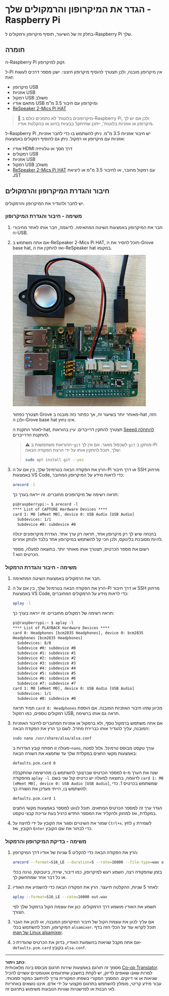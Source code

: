<!--
CO_OP_TRANSLATOR_METADATA:
{
  "original_hash": "7e45d884493c5222348b43fbc4481b6a",
  "translation_date": "2025-08-27T22:41:45+00:00",
  "source_file": "6-consumer/lessons/1-speech-recognition/pi-microphone.md",
  "language_code": "he"
}
-->
# הגדר את המיקרופון והרמקולים שלך - Raspberry Pi

בחלק זה של השיעור, תוסיף מיקרופון ורמקולים ל-Raspberry Pi שלך.

## חומרה

ה-Raspberry Pi זקוק למיקרופון.

ל-Pi אין מיקרופון מובנה, ולכן תצטרך להוסיף מיקרופון חיצוני. ישנן מספר דרכים לעשות זאת:

* מיקרופון USB  
* אוזניות USB  
* רמקול USB משולב  
* מתאם אודיו USB ומיקרופון עם חיבור 3.5 מ"מ  
* [ReSpeaker 2-Mics Pi HAT](https://www.seeedstudio.com/ReSpeaker-2-Mics-Pi-HAT.html)  

> 💁 מיקרופונים בלוטות' לא נתמכים כולם ב-Raspberry Pi, ולכן אם יש לך מיקרופון או אוזניות בלוטות', ייתכן שתיתקל בבעיות בזיווג או בהקלטת אודיו.

ל-Raspberry Pi יש חיבור אוזניות 3.5 מ"מ. ניתן להשתמש בו כדי לחבר אוזניות, אוזניות עם מיקרופון או רמקול. ניתן גם להוסיף רמקולים באמצעות:

* אודיו HDMI דרך מסך או טלוויזיה  
* רמקולים USB  
* אוזניות USB  
* רמקול USB משולב  
* [ReSpeaker 2-Mics Pi HAT](https://www.seeedstudio.com/ReSpeaker-2-Mics-Pi-HAT.html) עם רמקול מחובר, או לחיבור 3.5 מ"מ או ליציאת JST  

## חיבור והגדרת המיקרופון והרמקולים

יש לחבר ולהגדיר את המיקרופון והרמקולים.

### משימה - חיבור והגדרת המיקרופון

1. חבר את המיקרופון באמצעות השיטה המתאימה. לדוגמה, חבר אותו לאחד מחיבורי ה-USB.

1. אם אתה משתמש ב-ReSpeaker 2-Mics Pi HAT, תוכל להסיר את ה-Grove base hat, ואז להתקין את ה-ReSpeaker hat במקומו.

    ![Raspberry Pi עם ReSpeaker hat](../../../../../translated_images/pi-respeaker-hat.f00fabe7dd039a93e2e0aa0fc946c9af0c6a9eb17c32fa1ca097fb4e384f69f0.he.png)

    תצטרך כפתור Grove מאוחר יותר בשיעור זה, אך כפתור כזה מובנה ב-hat הזה, ולכן ה-Grove base hat אינו נחוץ.

    לאחר התקנת ה-hat, תצטרך להתקין דרייברים. עיין בהוראות [Seeed להתחלה](https://wiki.seeedstudio.com/ReSpeaker_2_Mics_Pi_HAT_Raspberry/#getting-started) להתקנת הדרייברים.

    > ⚠️ ההוראות משתמשות ב-`git` לשכפול מאגר. אם אין לך `git` מותקן ב-Pi שלך, תוכל להתקין אותו על ידי הרצת הפקודה הבאה:
    >
    > ```sh
    > sudo apt install git --yes
    > ```

1. הרץ את הפקודה הבאה בטרמינל שלך, בין אם על ה-Pi או דרך חיבור SSH מרחוק באמצעות VS Code, כדי לראות מידע על המיקרופון המחובר:

    ```sh
    arecord -l
    ```

    תראה רשימה של מיקרופונים מחוברים. זה ייראה בערך כך:

    ```output
    pi@raspberrypi:~ $ arecord -l
    **** List of CAPTURE Hardware Devices ****
    card 1: M0 [eMeet M0], device 0: USB Audio [USB Audio]
      Subdevices: 1/1
      Subdevice #0: subdevice #0
    ```

    בהנחה שיש לך רק מיקרופון אחד, תראה רק ערך אחד. הגדרת מיקרופונים יכולה להיות מסובכת בלינוקס, ולכן הכי קל להשתמש במיקרופון אחד בלבד ולנתק אחרים.

    רשום את מספר הכרטיס, תצטרך אותו מאוחר יותר. בתוצאה למעלה, מספר הכרטיס הוא 1.

### משימה - חיבור והגדרת הרמקול

1. חבר את הרמקולים באמצעות השיטה המתאימה.

1. הרץ את הפקודה הבאה בטרמינל שלך, בין אם על ה-Pi או דרך חיבור SSH מרחוק באמצעות VS Code, כדי לראות מידע על הרמקולים המחוברים:

    ```sh
    aplay -l
    ```

    תראה רשימה של רמקולים מחוברים. זה ייראה בערך כך:

    ```output
    pi@raspberrypi:~ $ aplay -l
    **** List of PLAYBACK Hardware Devices ****
    card 0: Headphones [bcm2835 Headphones], device 0: bcm2835 Headphones [bcm2835 Headphones]
      Subdevices: 8/8
      Subdevice #0: subdevice #0
      Subdevice #1: subdevice #1
      Subdevice #2: subdevice #2
      Subdevice #3: subdevice #3
      Subdevice #4: subdevice #4
      Subdevice #5: subdevice #5
      Subdevice #6: subdevice #6
      Subdevice #7: subdevice #7
    card 1: M0 [eMeet M0], device 0: USB Audio [USB Audio]
      Subdevices: 1/1
      Subdevice #0: subdevice #0
    ```

    תמיד תראה `card 0: Headphones` מכיוון שזהו חיבור האוזניות המובנה. אם הוספת רמקולים נוספים, כמו רמקול USB, תראה גם אותו ברשימה.

1. אם אתה משתמש ברמקול נוסף, ולא ברמקול או אוזניות המחוברים לחיבור האוזניות המובנה, עליך להגדיר אותו כברירת מחדל. לשם כך הרץ את הפקודה הבאה:

    ```sh
    sudo nano /usr/share/alsa/alsa.conf
    ```

    פעולה זו תפתח קובץ הגדרות ב-`nano`, עורך טקסט מבוסס טרמינל. גלול למטה באמצעות מקשי החצים במקלדת שלך עד שתמצא את השורה הבאה:

    ```output
    defaults.pcm.card 0
    ```

    שנה את הערך מ-`0` למספר הכרטיס שברצונך להשתמש בו מהרשימה שהתקבלה מהפקודה `aplay -l`. לדוגמה, בתוצאה למעלה יש כרטיס קול שני בשם `card 1: M0 [eMeet M0], device 0: USB Audio [USB Audio]`, שמשתמש בכרטיס 1. כדי להשתמש בו, הייתי מעדכן את השורה כך:

    ```output
    defaults.pcm.card 1
    ```

    הגדר ערך זה למספר הכרטיס המתאים. תוכל לנווט למספר באמצעות מקשי החצים במקלדת, ואז למחוק ולהקליד את המספר החדש כרגיל בעת עריכת קבצי טקסט.

1. שמור את השינויים וסגור את הקובץ על ידי לחיצה על `Ctrl+x`. לחץ `y` לשמירת הקובץ, ואז `Enter` כדי לבחור את שם הקובץ.

### משימה - בדיקת המיקרופון והרמקול

1. הרץ את הפקודה הבאה כדי להקליט 5 שניות של אודיו דרך המיקרופון:

    ```sh
    arecord --format=S16_LE --duration=5 --rate=16000 --file-type=wav out.wav
    ```

    בזמן שהפקודה רצה, השמע רעש למיקרופון, כמו דיבור, שירה, ביטבוקס, נגינה בכלי או כל דבר אחר שמתחשק לך.

1. לאחר 5 שניות, ההקלטה תיעצר. הרץ את הפקודה הבאה כדי להשמיע את האודיו:

    ```sh
    aplay --format=S16_LE --rate=16000 out.wav
    ```

    תשמע את האודיו מושמע דרך הרמקולים. כוון את עוצמת הקול ברמקול שלך לפי הצורך.

1. אם עליך לכוון את עוצמת הקול של חיבור המיקרופון המובנה, או לכוון את הגבר המיקרופון, תוכל להשתמש בכלי `alsamixer`. תוכל לקרוא עוד על הכלי הזה בדף [man של Linux alsamixer](https://linux.die.net/man/1/alsamixer).

1. אם אתה מקבל שגיאות בהשמעת האודיו, בדוק את הכרטיס שהגדרת כ-`defaults.pcm.card` בקובץ `alsa.conf`.

---

**כתב ויתור**:  
מסמך זה תורגם באמצעות שירות תרגום מבוסס בינה מלאכותית [Co-op Translator](https://github.com/Azure/co-op-translator). למרות שאנו שואפים לדיוק, יש לקחת בחשבון שתרגומים אוטומטיים עשויים להכיל שגיאות או אי דיוקים. המסמך המקורי בשפתו המקורית צריך להיחשב כמקור סמכותי. עבור מידע קריטי, מומלץ להשתמש בתרגום מקצועי על ידי אדם. איננו נושאים באחריות לאי הבנות או לפרשנויות שגויות הנובעות משימוש בתרגום זה.